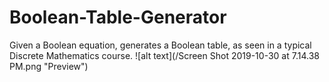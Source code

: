 # Boolean-Table-Generator
Given a Boolean equation, generates a Boolean table, as seen in a typical Discrete Mathematics course.
![alt text](/Screen Shot 2019-10-30 at 7.14.38 PM.png "Preview")
